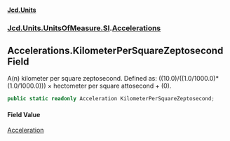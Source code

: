 #### [Jcd.Units](index.md 'index')
### [Jcd.Units.UnitsOfMeasure.SI](Jcd.Units.UnitsOfMeasure.SI.md 'Jcd.Units.UnitsOfMeasure.SI').[Accelerations](Accelerations.md 'Jcd.Units.UnitsOfMeasure.SI.Accelerations')

## Accelerations.KilometerPerSquareZeptosecond Field

A(n) kilometer per square zeptosecond. Defined as: ((10.0)/((1.0/1000.0)*(1.0/1000.0))) × hectometer per square attosecond + (0).

```csharp
public static readonly Acceleration KilometerPerSquareZeptosecond;
```

#### Field Value
[Acceleration](Acceleration.md 'Jcd.Units.UnitTypes.Acceleration')